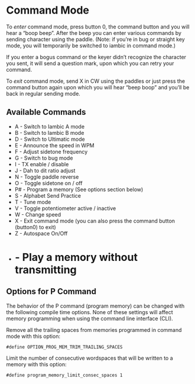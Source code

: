 # Command Mode

To _enter_ command mode, press button 0, the command button and you will hear a “boop beep”. After the beep you can enter various commands by sending character using the paddle.  (Note: if you’re in bug or straight key mode, you will temporarily be switched to iambic in command mode.)

If you enter a bogus command or the keyer didn’t recognize the character you sent, it will send a question mark, upon which you can retry your command.

To _exit_ command mode, send X in CW using the paddles or just press the command button again upon which you will hear “beep boop” and you’ll be back in regular sending mode.

## Available Commands

* A - Switch to Iambic A mode
* B - Switch to Iambic B mode
* D - Switch to Ultimatic mode
* E - Announce the speed in WPM
* F - Adjust sidetone frequency
* G - Switch to bug mode
* I - TX enable / disable
* J - Dah to dit ratio adjust
* N - Toggle paddle reverse
* O - Toggle sidetone on / off
* P# - Program a memory (See options section below)
* S - Alphabet Send Practice
* T - Tune mode
* V - Toggle potentiometer active / inactive
* W - Change speed
* X - Exit command mode (you can also press the command button (button0) to exit)
* Z - Autospace On/Off
* # - Play a memory without transmitting

## Options for P Command

The behavior of the P command (program memory) can be changed with the following compile time options. None of these settings will affect memory programming when using the command line interface (CLI).

Remove all the trailing spaces from memories programmed in command mode with this option:

    #define OPTION_PROG_MEM_TRIM_TRAILING_SPACES

Limit the number of consecutive wordspaces that will be written to a memory with this option:

    #define program_memory_limit_consec_spaces 1